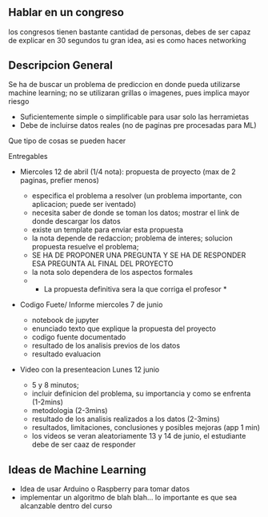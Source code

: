 # 

## Hablar en un congreso
los congresos tienen bastante cantidad de personas, debes de ser capaz de explicar en 30 segundos tu gran idea, asi es como haces networking

## Descripcion General
Se ha de buscar un problema de prediccion en donde pueda utilizarse machine learning; no se utilizaran grillas o imagenes, pues implica mayor riesgo
- Suficientemente simple o simplificable para usar solo las herramietas
- Debe de incluirse datos reales (no de paginas pre procesadas para ML)


Que tipo de cosas se pueden hacer


Entregables
- Miercoles 12 de abril (1/4 nota): propuesta de proyecto (max de 2 paginas, prefier menos)
    - especifica el problema a resolver (un problema importante, con aplicacion; puede ser iventado)
    - necesita saber de donde se toman los datos; mostrar el link de donde descargar los datos
    - existe un template para enviar esta propuesta
    - la nota depende de redaccion; problema de interes; solucion propuesta resuelve el problema;
    - SE HA DE PROPONER UNA PREGUNTA Y SE HA DE RESPONDER ESA PREGUNTA AL FINAL DEL PROYECTO
    - la nota solo dependera de los aspectos formales
    - * La propuesta definitiva sera la que corriga el profesor * 

- Codigo Fuete/ Informe miercoles 7 de junio
    - notebook de jupyter
    - enunciado texto que explique la propuesta del proyecto
    - codigo fuente documentado
    - resultado de los analisis previos de los datos
    - resultado evaluacion

- Video con la presenteacion Lunes 12 junio
    - 5 y 8 minutos;
    - incluir definicion del problema, su importancia y como se enfrenta (1-2mins)
    - metodologia (2-3mins)
    - resultado de los analisis realizados a los datos (2-3mins)
    - resultados, limitaciones, conclusiones y posibles mejoras (app 1 min)
    - los videos se veran aleatoriamente 13 y 14  de junio, el estudiante debe de ser caaz de responder




## Ideas de Machine Learning
- Idea de usar Arduino o Raspberry para tomar datos
- implementar un algoritmo de blah blah... lo importante es que sea alcanzable dentro del curso
